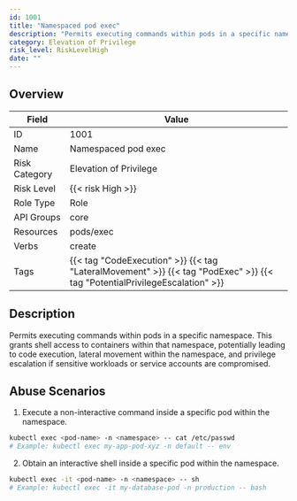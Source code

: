 ```yaml
---
id: 1001
title: "Namespaced pod exec"
description: "Permits executing commands within pods in a specific namespace. This grants shell access to containers within that namespace, potentially leading to code execution, lateral movement within the namespace, and privilege escalation if sensitive workloads or service accounts are compromised."
category: Elevation of Privilege
risk_level: RiskLevelHigh
date: ""
---
```


## Overview

| Field         | Value                                                                                                                      |
| ------------- | -------------------------------------------------------------------------------------------------------------------------- |
| ID            | 1001                                                                                                                       |
| Name          | Namespaced pod exec                                                                                                        |
| Risk Category | Elevation of Privilege                                                                                                     |
| Risk Level    | {{< risk High >}}                                                                                                          |
| Role Type     | Role                                                                                                                       |
| API Groups    | core                                                                                                                       |
| Resources     | pods/exec                                                                                                                  |
| Verbs         | create                                                                                                                     |
| Tags          | {{< tag "CodeExecution" >}} {{< tag "LateralMovement" >}} {{< tag "PodExec" >}} {{< tag "PotentialPrivilegeEscalation" >}} |

## Description

Permits executing commands within pods in a specific namespace. This grants shell access to containers within that namespace, potentially leading to code execution, lateral movement within the namespace, and privilege escalation if sensitive workloads or service accounts are compromised.

## Abuse Scenarios

1. Execute a non-interactive command inside a specific pod within the namespace.

```bash {copy=true}
kubectl exec <pod-name> -n <namespace> -- cat /etc/passwd
# Example: kubectl exec my-app-pod-xyz -n default -- env

```

2. Obtain an interactive shell inside a specific pod within the namespace.

```bash {copy=true}
kubectl exec -it <pod-name> -n <namespace> -- sh
# Example: kubectl exec -it my-database-pod -n production -- bash

```

